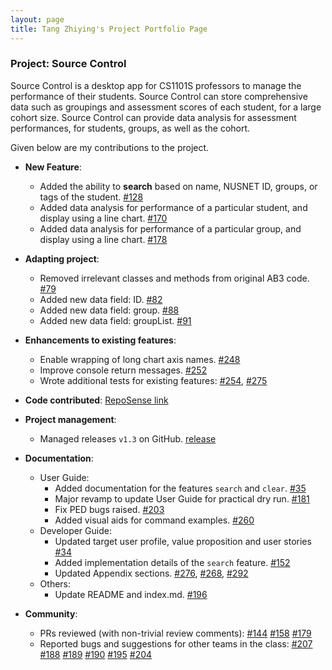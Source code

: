 ```yaml
---
layout: page
title: Tang Zhiying's Project Portfolio Page
---
```


### Project: Source Control

Source Control is a desktop app for CS1101S professors to manage the performance of their students. 
Source Control can store comprehensive data such as groupings and assessment scores of each student, for a large cohort size. 
Source Control can provide data analysis for assessment performances, for students, groups, as well as the cohort.

Given below are my contributions to the project.

* **New Feature**: 
  * Added the ability to **search** based on name, NUSNET ID, groups, or tags of the student. [\#128](https://github.com/AY2122S1-CS2103T-W08-2/tp/pull/128)
  * Added data analysis for performance of a particular student, and display using a line chart. [\#170](https://github.com/AY2122S1-CS2103T-W08-2/tp/pull/170)
  * Added data analysis for performance of a particular group, and display using a line chart. [\#178](https://github.com/AY2122S1-CS2103T-W08-2/tp/pull/178)
  

* **Adapting project**: 
  * Removed irrelevant classes and methods from original AB3 code. [\#79](https://github.com/AY2122S1-CS2103T-W08-2/tp/pull/79)
  * Added new data field: ID. [\#82](https://github.com/AY2122S1-CS2103T-W08-2/tp/pull/82)
  * Added new data field: group. [\#88](https://github.com/AY2122S1-CS2103T-W08-2/tp/pull/88)
  * Added new data field: groupList. [\#91](https://github.com/AY2122S1-CS2103T-W08-2/tp/pull/91)
  

* **Enhancements to existing features**:
  * Enable wrapping of long chart axis names. [\#248](https://github.com/AY2122S1-CS2103T-W08-2/tp/pull/248)
  * Improve console return messages. [\#252](https://github.com/AY2122S1-CS2103T-W08-2/tp/pull/252)
  * Wrote additional tests for existing features: [\#254](https://github.com/AY2122S1-CS2103T-W08-2/tp/pull/254), [\#275](https://github.com/AY2122S1-CS2103T-W08-2/tp/pull/275)
  

* **Code contributed**: [RepoSense link](https://nus-cs2103-ay2122s1.github.io/tp-dashboard/?search=&sort=groupTitle&sortWithin=title&timeframe=commit&mergegroup=&groupSelect=groupByRepos&breakdown=true&checkedFileTypes=docs~functional-code~test-code~other&since=2021-09-17&tabOpen=true&tabType=authorship&tabAuthor=zhing22&tabRepo=AY2122S1-CS2103T-W08-2%2Ftp%5Bmaster%5D&authorshipIsMergeGroup=false&authorshipFileTypes=docs~functional-code~test-code&authorshipIsBinaryFileTypeChecked=false)


* **Project management**:
  * Managed releases `v1.3` on GitHub. [release](https://github.com/AY2122S1-CS2103T-W08-2/tp/releases/tag/v1.3)
  

* **Documentation**:
  * User Guide:
    * Added documentation for the features `search` and `clear`. [\#35](https://github.com/AY2122S1-CS2103T-W08-2/tp/pull/35)
    * Major revamp to update User Guide for practical dry run. [\#181](https://github.com/AY2122S1-CS2103T-W08-2/tp/pull/181)
    * Fix PED bugs raised. [\#203](https://github.com/AY2122S1-CS2103T-W08-2/tp/pull/203)
    * Added visual aids for command examples. [\#260](https://github.com/AY2122S1-CS2103T-W08-2/tp/pull/260)
  * Developer Guide:
    * Updated target user profile, value proposition and user stories [\#34](https://github.com/AY2122S1-CS2103T-W08-2/tp/pull/34)
    * Added implementation details of the `search` feature. [\#152](https://github.com/AY2122S1-CS2103T-W08-2/tp/pull/152)
    * Updated Appendix sections. [\#276](https://github.com/AY2122S1-CS2103T-W08-2/tp/pull/276), [\#268](https://github.com/AY2122S1-CS2103T-W08-2/tp/pull/268), [\#292](https://github.com/AY2122S1-CS2103T-W08-2/tp/pull/292)
  * Others: 
    * Update README and index.md. [\#196](https://github.com/AY2122S1-CS2103T-W08-2/tp/pull/196)
    

* **Community**:
  * PRs reviewed (with non-trivial review comments): [\#144](https://github.com/AY2122S1-CS2103T-W08-2/tp/pull/144) [\#158](https://github.com/AY2122S1-CS2103T-W08-2/tp/pull/158) [\#179](https://github.com/AY2122S1-CS2103T-W08-2/tp/pull/179)
  * Reported bugs and suggestions for other teams in the class: [\#207](https://github.com/AY2122S1-CS2103-W14-1/tp/issues/207) [\#188](https://github.com/AY2122S1-CS2103-W14-1/tp/issues/188) [\#189](https://github.com/AY2122S1-CS2103-W14-1/tp/issues/189) [\#190](https://github.com/AY2122S1-CS2103-W14-1/tp/issues/190) [\#195](https://github.com/AY2122S1-CS2103-W14-1/tp/issues/195) [\#204](https://github.com/AY2122S1-CS2103-W14-1/tp/issues/204)
